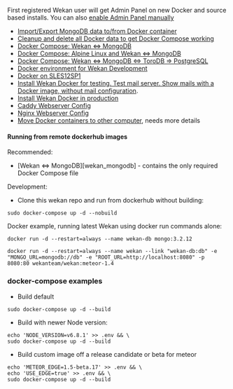 First registered Wekan user will get Admin Panel on new Docker and source based
installs. You can also [enable Admin Panel manually](https://github.com/wekan/wekan/blob/devel/CHANGELOG.md#v0111-rc2-2017-03-05-wekan-prerelease)

* [Import/Export MongoDB data to/from Docker container](https://github.com/wekan/wekan/wiki/Export-Docker-Mongo-Data)
* [Cleanup and delete all Docker data to get Docker Compose working](https://github.com/wekan/wekan/issues/985)
* [Docker Compose: Wekan <=> MongoDB](https://github.com/wekan/wekan-mongodb)
* [Docker Compose: Alpine Linux and Wekan <=> MongoDB](https://github.com/wekan/wekan-launchpad)
* [Docker Compose: Wekan <=> MongoDB <=> ToroDB => PostgreSQL](https://github.com/wekan/wekan-postgresql)
* [Docker environment for Wekan Development](https://github.com/wekan/wekan-dev)
* [Docker on SLES12SP1](https://github.com/wekan/wekan/wiki/Install-Wekan-Docker-on-SUSE-Linux-Enterprise-Server-12-SP1)
* [Install Wekan Docker for testing. Test mail server. Show mails with a Docker image, without mail configuration](https://github.com/wekan/wekan/wiki/Install-Wekan-Docker-for-testing).
* [Install Wekan Docker in production](https://github.com/wekan/wekan/wiki/Install-Wekan-Docker-in-production)
* [Caddy Webserver Config](https://github.com/wekan/wekan/wiki/Caddy-Webserver-Config)
* [Nginx Webserver Config](https://github.com/wekan/wekan/wiki/Nginx-Webserver-Config)
* [Move Docker containers to other computer](https://github.com/wekan/wekan/wiki/Move-Docker-containers-to-other-computer), needs more details

#### Running from remote dockerhub images

Recommended:

* [Wekan <=> MongoDB][wekan_mongodb] - contains the only required Docker Compose file

Development:

* Clone this wekan repo and run from dockerhub without building:

```
sudo docker-compose up -d --nobuild
```

Docker example, running latest Wekan using docker run commands alone:
```
docker run -d --restart=always --name wekan-db mongo:3.2.12

docker run -d --restart=always --name wekan --link "wekan-db:db" -e "MONGO_URL=mongodb://db" -e "ROOT_URL=http://localhost:8080" -p 8080:80 wekanteam/wekan:meteor-1.4
```

### docker-compose examples

- Build default
```
sudo docker-compose up -d --build
```

- Build with newer Node version:
```
echo 'NODE_VERSION=v6.8.1' >> .env && \
sudo docker-compose up -d --build
```

- Build custom image off a release candidate or beta for meteor
```
echo 'METEOR_EDGE=1.5-beta.17' >> .env && \
echo 'USE_EDGE=true' >> .env && \
sudo docker-compose up -d --build
```
